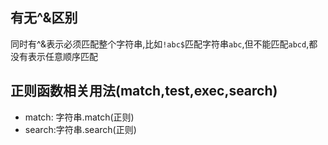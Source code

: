 ## 有无^&区别

同时有^&表示必须匹配整个字符串,比如`!abc$`匹配字符串`abc`,但不能匹配`abcd`,都没有表示任意顺序匹配

## 正则函数相关用法(match,test,exec,search)

* match: 字符串.match(正则)
* search:字符串.search(正则)

